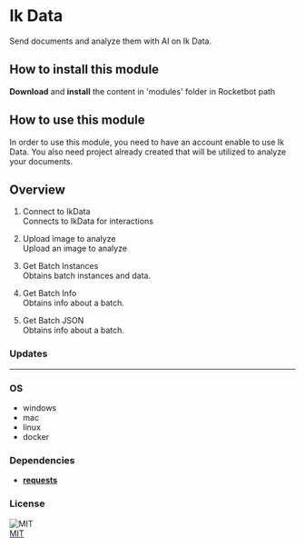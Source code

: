 



# Ik Data
  
Send documents and analyze them with AI on Ik Data.  

## How to install this module
  
__Download__ and __install__ the content in 'modules' folder in Rocketbot path

## How to use this module
  
In order to use this module, you need to have an account enable to use Ik Data. You also need project already created that will be utilized to analyze your documents.

## Overview


1. Connect to IkData  
Connects to IkData for interactions

2. Upload image to analyze  
Upload an image to analyze

3. Get Batch Instances  
Obtains batch instances and data.

4. Get Batch Info  
Obtains info about a batch.

5. Get Batch JSON  
Obtains info about a batch.

### Updates


----
### OS

- windows
- mac
- linux
- docker

### Dependencies
- [**requests**](https://pypi.org/project/requests/)
### License
  
![MIT](https://camo.githubusercontent.com/107590fac8cbd65071396bb4d04040f76cde5bde/687474703a2f2f696d672e736869656c64732e696f2f3a6c6963656e73652d6d69742d626c75652e7376673f7374796c653d666c61742d737175617265)  
[MIT](http://opensource.org/licenses/mit-license.ph)